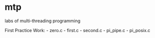 mtp
===

labs of multi-threading programming

First Practice Work:
	- zero.c
	- first.c
	- second.c
	- pi_pipe.c
	- pi_posix.c
	
